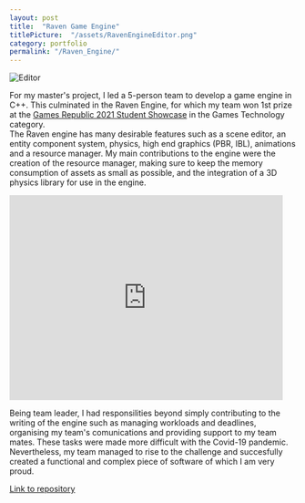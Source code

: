 ```yaml
---
layout: post
title:  "Raven Game Engine"
titlePicture:  "/assets/RavenEngineEditor.png"
category: portfolio
permalink: "/Raven_Engine/"
---
```


<!--end-excerpt-->

![Editor]({{site.url}}/assets/RavenEngineEditor.png)

For my master's project, I led a 5-person team to develop a game engine in C++. This culminated in the Raven Engine, for which my team won 1st prize at the [Games Republic 2021 Student Showcase][student_showcase] in the Games Technology category.\
The Raven engine has many desirable features such as a scene editor, an entity component system, physics, high end graphics (PBR, IBL), animations and a resource manager. My main contributions to the engine were the creation of the resource manager, making sure to keep the memory consumption of assets as small as possible, and the integration of a 3D physics library for use in the engine.

<iframe width="480" height="360" src="https://youtube.com/embed/jkbjMMLWRAI" frameborder="0">Link to video presentation</iframe>

Being team leader, I had responsilities beyond simply contributing to the writing of the engine such as managing workloads and deadlines, organising my team's comunications and providing support to my team mates. These tasks were made more difficult with the Covid-19 pandemic.\
Nevertheless, my team managed to rise to the challenge and succesfully created a functional and complex piece of software of which I am very proud.

[Link to repository][repo]

[student_showcase]: https://gamerepublic.net/networking-events/student-showcases/
[repo]: https://gitlab.com/SC17BH/hpg_group_project

